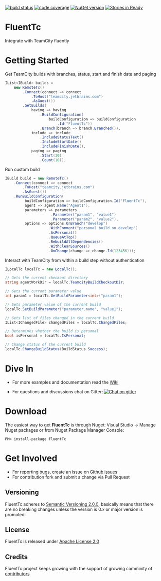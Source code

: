 [![build status](http://teamcity.codebetter.com/app/rest/builds/buildType:id:FluentTc/statusIcon)](http://teamcity.codebetter.com/viewType.html?buildTypeId=FluentTc&guest=1) [![code coverage](https://img.shields.io/teamcity/coverage/FluentTc.svg)](http://teamcity.codebetter.com/viewType.html?buildTypeId=FluentTc&guest=1) [![NuGet version](https://badge.fury.io/nu/FluentTc.svg)](https://badge.fury.io/nu/FluentTc)  [![Stories in Ready](https://badge.waffle.io/QualiSystems/FluentTc.png?label=ready&title=Ready)](https://waffle.io/QualiSystems/FluentTc)

# FluentTc 
Integrate with TeamCity fluently

# Getting Started
Get TeamCity builds with branches, status, start and finish date and paging
```C#
IList<IBuild> builds =
    new RemoteTc()
        .Connect(connect => connect
            .ToHost("teamcity.jetbrains.com")
            .AsGuest())
        .GetBuilds(
            having => having
                .BuildConfiguration(
                    buildConfiguration => buildConfiguration
                        .Id("FluentTc"))
                .Branch(branch => branch.Branched()),
            include => include
                .IncludeStatusText()
                .IncludeStartDate()
                .IncludeFinishDate(), 
            paging => paging
                .Start(30)
                .Count(10));
```

Run custom build
```C#
IBuild build = new RemoteTc()
    .Connect(connect => connect
        .ToHost("teamcity.jetbrains.com")
        .AsGuest())
    .RunBuildConfiguration(
         buildConfiguration => buildConfiguration.Id("FluentTc"), 
         agent => agent.Name("Agent1"),
         parameters => parameters
                     .Parameter("param1", "value1")
                     .Parameter("param2", "value2"),
         options => options.OnBranch("develop")
                    .WithComment("personal build on develop")
                    .AsPersonal()
                    .QueueAtTop()
                    .RebuildAllDependencies()
                    .WithCleanSources()
                    .OnChange(change => change.Id(123456)));
```

Interact with TeamCity from within a build step without authentication
```C#
ILocalTc localTc = new LocalTc();

// Gets the current checkout directory
string agentWorkDir = localTc.TeamcityBuildCheckoutDir;

// Gets the current parameter value 
int param1 = localTc.GetBuildParameter<int>("param1");

// Sets parameter value of the current build
localTc.SetBuildParameter("parameter.name", "value1");

// Gets list of files changed in the current build
IList<IChangedFile> changedFiles = localTc.ChangedFiles;

// Determines whether the build is personal
bool isPersonal = localTc.IsPersonal;

// Change status of the current build 
localTc.ChangeBuildStatus(BuildStatus.Success);
```

# Dive In

* For more examples and documentation read the [Wiki](https://github.com/QualiSystems/FluentTc/wiki)

* For questions and discussions chat on Gitter:  [![Chat on gitter](https://img.shields.io/gitter/room/QualiSystems/FluentTc.svg)](https://gitter.im/QualiSystems/FluentTc)


# Download

The easiest way to get __FluentTc__ is through Nuget: Visual Studio -> Manage Nuget packages or from Nuget Package Manager Console:
```PS
PM> install-package FluentTc
```

# Get Involved
* For reporting bugs, create an issue on [Github issues](https://github.com/QualiSystems/FluentTc/issues)
* For contribution fork and submit a change via Pull Request 

## Versioning
FluentTc adheres to [Semantic Versioning 2.0.0](http://semver.org/), basically means that there are no breaking changes unless the version is 0.x or major version is promoted. 

## License
FluentTc is released under [Apache License 2.0](https://github.com/QualiSystems/FluentTc/blob/master/LICENSE)

## Credits
FluentTc project keeps growing with the support of growing comminity of [contributors](https://github.com/QualiSystems/FluentTc/graphs/contributors)


